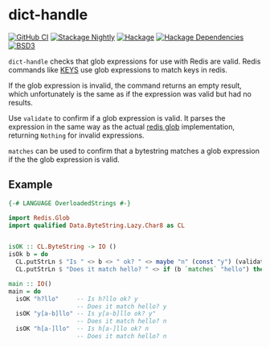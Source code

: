 # dict-handle

[![GitHub CI](https://github.com/adetokunbo/dict-handle/actions/workflows/ci.yml/badge.svg)](https://github.com/adetokunbo/dict-handle/actions)
[![Stackage Nightly](http://stackage.org/package/dict-handle/badge/nightly)](http://stackage.org/nightly/package/dict-handle)
[![Hackage][hackage-badge]][hackage]
[![Hackage Dependencies][hackage-deps-badge]][hackage-deps]
[![BSD3](https://img.shields.io/badge/license-BSD3-green.svg?dummy)](https://github.com/adetokunbo/dict-handle/blob/master/LICENSE)

`dict-handle` checks that glob expressions for use with Redis are valid.
Redis commands like [KEYS] use glob expressions to match keys in redis.

If the glob expression is invalid, the command returns an empty result, which
unfortunately is the same as if the expression was valid but had no results.

Use `validate` to confirm if a glob expression is valid. It parses the
expression in the same way as the actual [redis glob] implementation, returning
`Nothing` for invalid expressions.

`matches` can be used to confirm that a bytestring matches a glob expression if
the the glob expression is valid.

## Example

```haskell
{-# LANGUAGE OverloadedStrings #-}

import Redis.Glob
import qualified Data.ByteString.Lazy.Char8 as CL


isOK :: CL.ByteString -> IO ()
isOk b = do
  CL.putStrLn $ "Is " <> b <> " ok? " <> maybe "n" (const "y") (validate b)
  CL.putStrLn $ "Does it match hello? " <> if (b `matches` "hello") then "y" else "n"

main :: IO()
main = do
  isOK "h?llo"     -- Is h?llo ok? y
                   -- Does it match hello? y
  isOK "y[a-b]llo" -- Is y[a-b]llo ok? y"
                   -- Does it match hello? n
  isOK "h[a-]llo"  -- Is h[a-]llo ok? n
                   -- Does it match hello? n
```

[1]: https://hackage.haskell.org/package/wai
[hackage-deps-badge]: <https://img.shields.io/hackage-deps/v/dict-handle.svg>
[hackage-deps]:       <http://packdeps.haskellers.com/feed?needle=dict-handle>
[hackage-badge]:      <https://img.shields.io/hackage/v/dict-handle.svg>
[hackage]:            <https://hackage.haskell.org/package/dict-handle>
[KEYS]:               <https://redis.io/commands/keys>
[redis glob]:         <https://github.com/redis/redis/blob/203b12e41ff7981f0fae5b23819f072d61594813/src/util.c#L54>

